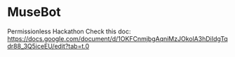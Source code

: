 # MuseBot
Permissionless Hackathon
Check this doc: https://docs.google.com/document/d/1OKFCnmjbgAqniMzJOkolA3hDiIdgTqdr88_3Q5iceEU/edit?tab=t.0
